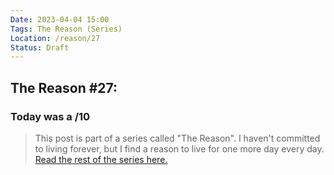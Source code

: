 ```yaml
---
Date: 2023-04-04 15:00
Tags: The Reason (Series)
Location: /reason/27
Status: Draft
---
```


## The Reason #27:

### Today was a /10

>This post is part of a series called "The Reason". I haven't committed to living forever, but I find a reason to live for one more day every day. [Read the rest of the series here.](/reason/)
